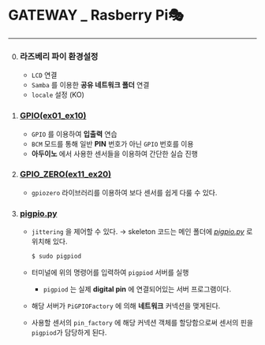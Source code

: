 # GATEWAY _ Rasberry Pi🎭
---
0. ### 라즈베리 파이 환경설정
	- `LCD` 연결
    - `Samba` 를 이용한 **공유 네트워크 폴더** 연결
    - `locale` 설정 (KO)

1. ### [GPIO(ex01_ex10)](./GPIO(ex01_ex10)/)
	- `GPIO` 를 이용하여 **입출력** 연습
    - `BCM` 모드를 통해 일반 **PIN** 번호가 아닌 `GPIO` 번호를 이용
    - **아두이노** 에서 사용한 센서들을 이용하여 간단한 실습 진행
2. ### [GPIO_ZERO(ex11_ex20)](./GPIO_ZERO(ex11_ex20)/)
    - `gpiozero` 라이브러리를 이용하여 보다 센서를 쉽게 다룰 수 있다.
3. ### [pigpio.py](./pigpio.py)
    - `jittering` 을 제어할 수 있다. → skeleton 코드는 메인 폴더에 *[pigpio.py](./pigpio.py)* 로 위치해 있다.
    
        ``` java
        $ sudo pigpiod
        ```
    - 터미널에 위의 명령어를 입력하여 `pigpiod` 서버를 실행
        - `pigpiod` 는 실제 **digital pin** 에 연결되어있는 서버 프로그램이다.
    - 해당 서버가 `PiGPIOFactory` 에 의해 **네트워크** 커넥션을 맺게된다.
    - 사용할 센서의 `pin_factory` 에 해당 커넥션 객체를 할당함으로써 센서의 핀을  `pigpiod`가 담당하게 된다.